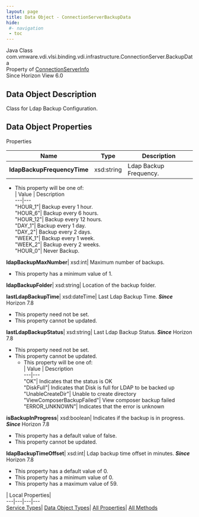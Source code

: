 ```yaml
---
layout: page
title: Data Object - ConnectionServerBackupData
hide:
 #- navigation
 - toc
---
```






Java Class
    com.vmware.vdi.vlsi.binding.vdi.infrastructure.ConnectionServer.BackupData  
Property of
     [ConnectionServerInfo](vdi.infrastructure.ConnectionServer.ConnectionServerInfo.md#field_detail)  
Since 
    Horizon View 6.0

## Data Object Description 

Class for Ldap Backup Configuration. 

## Data Object Properties

Properties

Name |  Type |  Description   
---|---|---  
**ldapBackupFrequencyTime**|  xsd:string|  Ldap Backup Frequency.   


  * This property will be one of:  
|  Value |  Description   
---|---  
"HOUR_1"| Backup every 1 hour.  
"HOUR_6"| Backup every 6 hours.  
"HOUR_12"| Backup every 12 hours.  
"DAY_1"| Backup every 1 day.  
"DAY_2"| Backup every 2 days.  
"WEEK_1"| Backup every 1 week.  
"WEEK_2"| Backup every 2 weeks.  
"HOUR_0"| Never Backup.  

  
**ldapBackupMaxNumber**|  xsd:int|  Maximum number of backups.   


  * This property has a minimum value of 1. 

  
**ldapBackupFolder**|  xsd:string|  Location of the backup folder.   
  
**lastLdapBackupTime**|  xsd:dateTime|  Last Ldap Backup Time.  **_Since_** Horizon 7.8  


* This property need not be set.
* This property cannot be updated.

  
**lastLdapBackupStatus**|  xsd:string|  Last Ldap Backup Status.  **_Since_** Horizon 7.8  


* This property need not be set.
* This property cannot be updated.
  * This property will be one of:  
|  Value |  Description   
---|---  
"OK"| Indicates that the status is OK  
"DiskFull"| Indicates that Disk is full for LDAP to be backed up  
"UnableCreateDir"| Unable to create directory  
"ViewComposerBackupFailed"| View composer backup failed  
"ERROR_UNKNOWN"| Indicates that the error is unknown  

  
**isBackupInProgress**|  xsd:boolean|  Indicates if the backup is in progress.  **_Since_** Horizon 7.8  


  * This property has a default value of false.
* This property cannot be updated.

  
**ldapBackupTimeOffset**|  xsd:int|  Ldap backup time offset in minutes.  **_Since_** Horizon 7.8  


  * This property has a default value of 0.
  * This property has a minimum value of 0. 
  * This property has a maximum value of 59. 

  
  
  
 | Local Properties|   
---|---|---|---  
[Service Types](index-mo_types.md)| [Data Object Types](index-do_types.md)| [All Properties](index-properties.md)| [All Methods](index-methods.md)  
  
  

